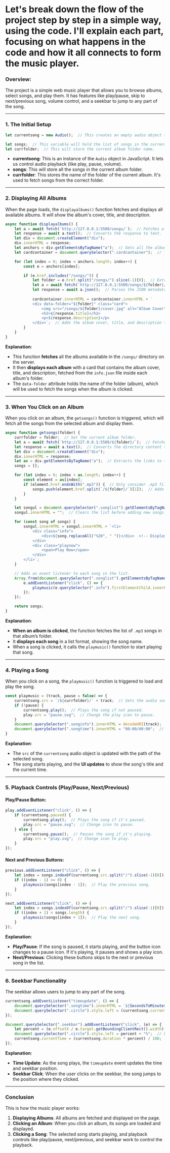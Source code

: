 # Let's break down the flow of the project step by step in a simple way, using the code. I'll explain each part, focusing on what happens in the code and how it all connects to form the music player.

### Overview:
The project is a simple web music player that allows you to browse albums, select songs, and play them. It has features like play/pause, skip to next/previous song, volume control, and a seekbar to jump to any part of the song.

---

### **1. The Initial Setup**

```javascript
let currentsong = new Audio();  // This creates an empty audio object that will hold the song we are playing.

let songs;  // This variable will hold the list of songs in the current album.
let currfolder;  // This will store the current album folder name.
```

- **currentsong**: This is an instance of the `Audio` object in JavaScript. It lets us control audio playback (like play, pause, volume).
- **songs**: This will store all the songs in the current album folder.
- **currfolder**: This stores the name of the folder of the current album. It's used to fetch songs from the correct folder.

---

### **2. Displaying All Albums**

When the page loads, the `displayalbums()` function fetches and displays all available albums. It will show the album's cover, title, and description.

```javascript
async function displayalbums() {
    let a = await fetch(`http://127.0.0.1:5500/songs/`);  // Fetches all albums from the "songs" folder
    let response = await a.text();  // Converts the response to text.
    let div = document.createElement("div");
    div.innerHTML = response;
    let anchors = div.getElementsByTagName("a");  // Gets all the album links.
    let cardcontainer = document.querySelector(".cardcontainer");  // The container where albums will be displayed.

    for (let index = 0; index < anchors.length; index++) {
        const e = anchors[index];

        if (e.href.includes("/songs/")) {
            let folder = e.href.split("/songs/").slice(-1)[0];  // Extracts the folder name (album name) from the URL.
            let a = await fetch(`http://127.0.0.1:5500/songs/${folder}/info.json`);  // Fetches album metadata from "info.json".
            let response = await a.json();  // Parses the JSON metadata (e.g., title and description).
            
            cardcontainer.innerHTML = cardcontainer.innerHTML + ` 
            <div data-folder="${folder}" class="card">
                <img src="/songs/${folder}/cover.jpg" alt="Album Cover"> 
                <h2>${response.title}</h2>
                <p>${response.description}</p>
            </div>`;  // Adds the album cover, title, and description to the page.
        }
    }
}
```

**Explanation**:
- This function **fetches** all the albums available in the `/songs/` directory on the server.
- It then **displays each album** with a card that contains the album cover, title, and description, fetched from the `info.json` file inside each album's folder.
- The `data-folder` attribute holds the name of the folder (album), which will be used to fetch the songs when the album is clicked.

---

### **3. When You Click on an Album**

When you click on an album, the `getsongs()` function is triggered, which will fetch all the songs from the selected album and display them.

```javascript
async function getsongs(folder) {
    currfolder = folder;  // Set the current album folder.
    let a = await fetch(`http://127.0.0.1:5500/${folder}/`);  // Fetches the album directory listing.
    let response = await a.text();  // Converts the directory content to text.
    let div = document.createElement("div");
    div.innerHTML = response;
    let as = div.getElementsByTagName("a");  // Extracts the links to the songs.
    songs = [];

    for (let index = 0; index < as.length; index++) {
        const element = as[index];
        if (element.href.endsWith(".mp3")) {  // Only consider .mp3 files as songs.
            songs.push(element.href.split(`/${folder}/`)[1]);  // Adds the song name to the `songs` array.
        }
    }

    let songul = document.querySelector(".songlist").getElementsByTagName("ul")[0];  // The `<ul>` element where the songs will be displayed.
    songul.innerHTML = "";  // Clears the list before adding new songs.

    for (const song of songs) {
        songul.innerHTML = songul.innerHTML + `<li>
            <div class="info">
                <div>${song.replaceAll("%20", " ")}</div>  <!-- Displays the song name -->
            </div>
            <div class="playnow">
                <span>Play Now</span>
            </div>
        </li>`;
    }

    // Adds an event listener to each song in the list.
    Array.from(document.querySelector(".songlist").getElementsByTagName("li")).forEach(e => {
        e.addEventListener("click", () => {
            playmusic(e.querySelector(".info").firstElementChild.innerHTML.trim());  // Plays the song when clicked.
        });
    });

    return songs;
}
```

**Explanation**:
- **When an album is clicked**, the function fetches the list of `.mp3` songs in that album’s folder.
- It **displays each song** in a list format, showing the song name.
- When a song is clicked, it calls the `playmusic()` function to start playing that song.

---

### **4. Playing a Song**

When you click on a song, the `playmusic()` function is triggered to load and play the song.

```javascript
const playmusic = (track, pause = false) => {
    currentsong.src = `/${currfolder}/` + track;  // Sets the audio source to the selected song.
    if (!pause) {
        currentsong.play();  // Plays the song if not paused.
        play.src = "pause.svg";  // Change the play icon to pause.
    }
    document.querySelector(".songinfo").innerHTML = decodeURI(track);  // Shows the song title.
    document.querySelector(".songtime").innerHTML = "00:00/00:00";  // Initializes song time display.
}
```

**Explanation**:
- The `src` of the `currentsong` audio object is updated with the path of the selected song.
- The song starts playing, and the **UI updates** to show the song's title and the current time.

---

### **5. Playback Controls (Play/Pause, Next/Previous)**

#### **Play/Pause Button**:
```javascript
play.addEventListener("click", () => {
    if (currentsong.paused) {
        currentsong.play();  // Plays the song if it's paused.
        play.src = "pause.svg";  // Change icon to pause.
    } else {
        currentsong.pause();  // Pauses the song if it's playing.
        play.src = "play.svg";  // Change icon to play.
    }
});
```

#### **Next and Previous Buttons**:
```javascript
previous.addEventListener("click", () => {
    let index = songs.indexOf(currentsong.src.split("/").slice(-1)[0]);  // Get current song index.
    if ((index - 1) >= 0) {
        playmusic(songs[index - 1]);  // Play the previous song.
    }
});

next.addEventListener("click", () => {
    let index = songs.indexOf(currentsong.src.split("/").slice(-1)[0]);
    if ((index + 1) < songs.length) {
        playmusic(songs[index + 1]);  // Play the next song.
    }
});
```

**Explanation**:
- **Play/Pause**: If the song is paused, it starts playing, and the button icon changes to a pause icon. If it's playing, it pauses and shows a play icon.
- **Next/Previous**: Clicking these buttons skips to the next or previous song in the list.

---

### **6. Seekbar Functionality**

The seekbar allows users to jump to any part of the song.

```javascript
currentsong.addEventListener("timeupdate", () => {
    document.querySelector(".songtime").innerHTML = `${SecondsToMinutesSeconds(currentsong.currentTime)}/${SecondsToMinutesSeconds(currentsong.duration)}`;  // Update current time and duration.
    document.querySelector(".circle").style.left = (currentsong.currentTime / currentsong.duration) * 100 + "%";  // Move the seekbar circle.
});

document.querySelector(".seekbar").addEventListener("click", (e) => {
    let percent = (e.offsetX / e.target.getBoundingClientRect().width) * 100;  // Calculate clicked percentage.
    document.querySelector(".circle").style.left = percent + "%";  // Update the seekbar circle.
    currentsong.currentTime = (currentsong.duration * percent) / 100;  // Move the song to the clicked position.
});
```

**Explanation**:
- **Time Update**: As the song plays, the `timeupdate` event updates the time and seekbar position.
- **Seekbar Click**: When the user clicks on the seekbar, the song jumps to the position where they clicked.

---

### **Conclusion**

This is how the music player works:
1. **Displaying Albums**: All albums are fetched and displayed on the page.
2. **Clicking an Album**: When you click an album, its songs are loaded and displayed.
3. **Clicking a Song**: The selected song starts playing, and playback controls like play/pause, next/previous, and seekbar work to control the playback.



